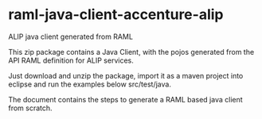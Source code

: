 # raml-java-client-accenture-alip
ALIP java client generated from RAML

This zip package contains a Java Client, with the pojos generated from the API RAML definition for ALIP services.

Just download and unzip the package, import it as a maven project into eclipse and run the examples below src/test/java.

The document contains the steps to generate a RAML based java client from scratch.
